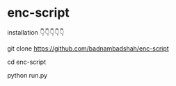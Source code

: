# enc-script
installation 👇👇👇👇👇

git clone https://github.com/badnambadshah/enc-script

cd enc-script

python run.py
